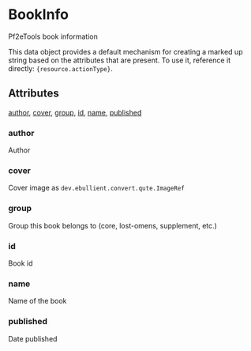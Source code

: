 # BookInfo

Pf2eTools book information

This data object provides a default mechanism for creating
a marked up string based on the attributes that are present.
To use it, reference it directly: `{resource.actionType}`.

## Attributes

[author](#author), [cover](#cover), [group](#group), [id](#id), [name](#name), [published](#published)

### author

Author

### cover

Cover image as `dev.ebullient.convert.qute.ImageRef`

### group

Group this book belongs to (core, lost-omens, supplement, etc.)

### id

Book id

### name

Name of the book

### published

Date published
